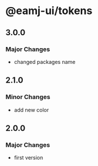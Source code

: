 # @eamj-ui/tokens

## 3.0.0

### Major Changes

- changed packages name

## 2.1.0

### Minor Changes

- add new color

## 2.0.0

### Major Changes

- first version
